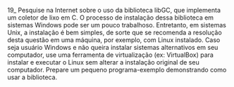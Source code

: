 19_ Pesquise na Internet sobre 
o uso da biblioteca libGC, que 
implementa um coletor de lixo em C. 
O processo de instalação dessa 
biblioteca em sistemas Windows 
pode ser um pouco trabalhoso. 
Entretanto, em sistemas Unix, 
a instalação é bem simples, 
de sorte que se recomenda a 
resolução desta questão em uma 
máquina, por exemplo, com Linux 
instalado. Caso seja usuário 
Windows e não queira instalar 
sistemas alternativos em seu 
computador, use uma ferramenta 
de virtualização (ex: VirtualBox) 
para instalar e executar o Linux 
sem alterar a instalação original 
de seu computador. Prepare um 
pequeno programa-exemplo demonstrando
 como usar a biblioteca.
